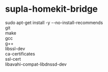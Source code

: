 # supla-homekit-bridge


sudo apt-get install -y --no-install-recommends \
        git \
        make \
        gcc \
        g++ \
        libssl-dev \
        ca-certificates \
        ssl-cert \
        libavahi-compat-libdnssd-dev 
        
